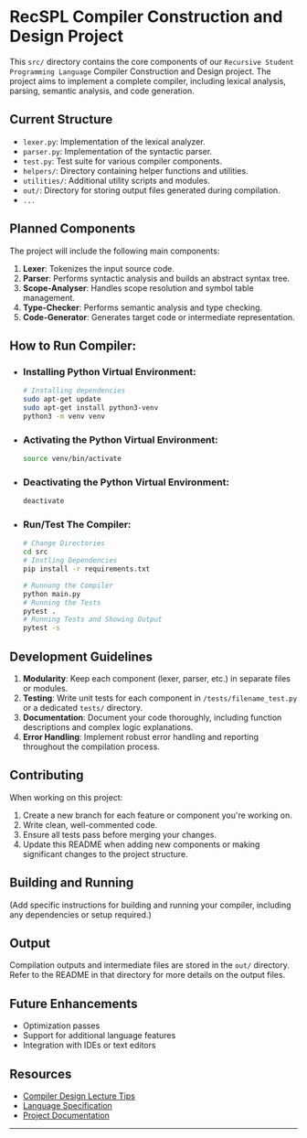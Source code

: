 # RecSPL Compiler Construction and Design Project

This `src/` directory contains the core components of our `Recursive Student Programming Language` Compiler Construction and Design project. The project aims to implement a complete compiler, including lexical analysis, parsing, semantic analysis, and code generation.

## Current Structure

- `lexer.py`: Implementation of the lexical analyzer.
- `parser.py`: Implementation of the syntactic parser.
- `test.py`: Test suite for various compiler components.
- `helpers/`: Directory containing helper functions and utilities.
- `utilities/`: Additional utility scripts and modules.
- `out/`: Directory for storing output files generated during compilation.
- `...`

## Planned Components

The project will include the following main components:

1. **Lexer**: Tokenizes the input source code.
2. **Parser**: Performs syntactic analysis and builds an abstract syntax tree.
3. **Scope-Analyser**: Handles scope resolution and symbol table management.
4. **Type-Checker**: Performs semantic analysis and type checking.
5. **Code-Generator**: Generates target code or intermediate representation.

## How to Run Compiler:

- ### Installing Python Virtual Environment:

  ```bash
  # Installing dependencies
  sudo apt-get update
  sudo apt-get install python3-venv
  python3 -m venv venv
  ```
- ### Activating the Python Virtual Environment:

  ```bash
  source venv/bin/activate
  ```
- ### Deactivating the Python Virtual Environment:

  ```bash
  deactivate
  ```
- ### Run/Test The Compiler:

  ```bash
  # Change Directories
  cd src
  # Instling Dependencies
  pip install -r requirements.txt

  # Runnung the Compiler
  python main.py
  # Running the Tests
  pytest .
  # Running Tests and Showing Output
  pytest -s
  ```

## Development Guidelines

1. **Modularity**: Keep each component (lexer, parser, etc.) in separate files or modules.
2. **Testing**: Write unit tests for each component in `/tests/filename_test.py` or a dedicated `tests/` directory.
3. **Documentation**: Document your code thoroughly, including function descriptions and complex logic explanations.
4. **Error Handling**: Implement robust error handling and reporting throughout the compilation process.

## Contributing

When working on this project:

1. Create a new branch for each feature or component you're working on.
2. Write clean, well-commented code.
3. Ensure all tests pass before merging your changes.
4. Update this README when adding new components or making significant changes to the project structure.

## Building and Running

(Add specific instructions for building and running your compiler, including any dependencies or setup required.)

## Output

Compilation outputs and intermediate files are stored in the `out/` directory. Refer to the README in that directory for more details on the output files.

## Future Enhancements

- Optimization passes
- Support for additional language features
- Integration with IDEs or text editors

## Resources

- [Compiler Design Lecture Tips](./docs/lecture%20tips/README.md)
- [Language Specification](docs/specification/RecSPL_2024.md)
- [Project Documentation](docs/README.md)

---
